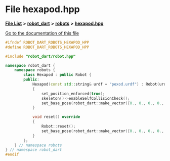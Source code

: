 

# File hexapod.hpp

[**File List**](files.md) **>** [**robot\_dart**](dir_166284c5f0440000a6384365f2a45567.md) **>** [**robots**](dir_087fbdcd93b501a5d3f98df93e9f8cc4.md) **>** [**hexapod.hpp**](hexapod_8hpp.md)

[Go to the documentation of this file](hexapod_8hpp.md)


```C++
#ifndef ROBOT_DART_ROBOTS_HEXAPOD_HPP
#define ROBOT_DART_ROBOTS_HEXAPOD_HPP

#include "robot_dart/robot.hpp"

namespace robot_dart {
    namespace robots {
        class Hexapod : public Robot {
        public:
            Hexapod(const std::string& urdf = "pexod.urdf") : Robot(urdf)
            {
                set_position_enforced(true);
                skeleton()->enableSelfCollisionCheck();
                set_base_pose(robot_dart::make_vector({0., 0., 0., 0., 0., 0.2}));
            }

            void reset() override
            {
                Robot::reset();
                set_base_pose(robot_dart::make_vector({0., 0., 0., 0., 0., 0.2}));
            }
        };
    } // namespace robots
} // namespace robot_dart
#endif
```


